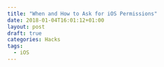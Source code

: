 ```yaml
---
title: "When and How to Ask for iOS Permissions"
date: 2018-01-04T16:01:12+01:00
layout: post
draft: true
categories: Hacks
tags:
  - iOS
---
```




